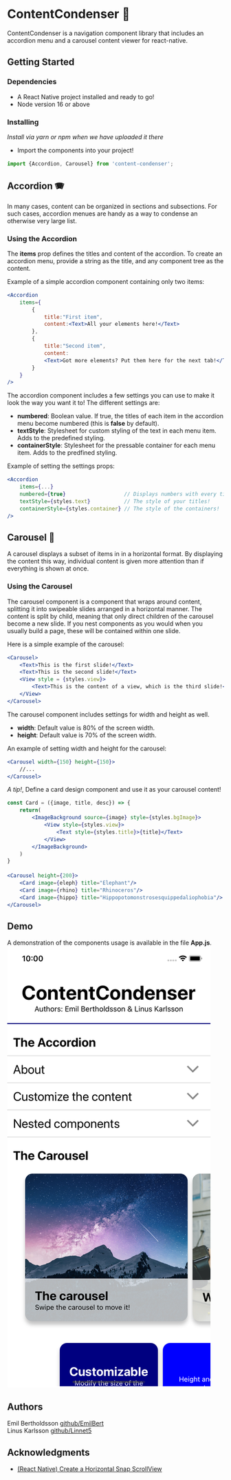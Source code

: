 # ContentCondenser 📁

ContentCondenser is a navigation component library that includes an accordion menu and a carousel content viewer for react-native. 



## Getting Started

### Dependencies

* A React Native project installed and ready to go!
* Node version 16 or above

### Installing

*Install via yarn or npm when we have uploaded it there*

* Import the components into your project!
```jsx
import {Accordion, Carousel} from 'content-condenser';
```
## Accordion 🪗
In many cases, content can be organized in sections and subsections. For such cases, accordion menues are handy as a way to condense an otherwise very large list.  
### Using the Accordion
The **items** prop defines the titles and content of the accordion. To create an accordion menu, provide a string as the title, and any component tree as the content. 

Example of a simple accordion component containing only two items:
```jsx
<Accordion
    items={
        {
            title:"First item",
            content:<Text>All your elements here!</Text>
        },
        {
            title:"Second item",
            content:
            <Text>Got more elements? Put them here for the next tab!</Text>
        }
    }
/>
```

The accordion component includes a few settings you can use to make it look the way you want it to! The different settings are:
* **numbered**: Boolean value. If true, the titles of each item in the accordion menu become numbered (this is **false** by default).
* **textStyle**: Stylesheet for custom styling of the text in each menu item. Adds to the predefined styling. 
* **containerStyle**: Stylesheet for the pressable container for each menu item. Adds to the predfined styling. 

Example of setting the settings props:
```jsx
<Accordion
    items={...}
    numbered={true}                   // Displays numbers with every title
    textStyle={styles.text}           // The style of your titles!
    containerStyle={styles.container} // The style of the containers! 
/>
```

## Carousel 🎠
A carousel displays a subset of items in in a horizontal format. By displaying the content this way, individual content is given more attention than if everything is shown at once.

### Using the Carousel
The carousel component is a component that wraps around content, splitting it into swipeable slides arranged in a horizontal manner. The content is split by child, meaning that only direct children of the carousel become a new slide. If you nest components as you would when you usually build a page, these will be contained within one slide.

Here is a simple example of the carousel:
```jsx
<Carousel>
    <Text>This is the first slide!</Text>
    <Text>This is the second slide!</Text>
    <View style = {styles.view}>               
        <Text>This is the content of a view, which is the third slide!</Text>
    </View>
</Carousel>
```
The carousel component includes settings for width and height as well.
* **width**: Default value is 80% of the screen width.
* **height**: Default value is 70% of the screen width. 

An example of setting width and height for the carousel:
```jsx
<Carousel width={150} height={150}>
    //...
</Carousel>
```

*A tip!*, Define a card design component and use it as your carousel content!
```jsx
const Card = ({image, title, desc}) => {
    return(
        <ImageBackground source={image} style={styles.bgImage}>
            <View style={styles.view}>
                <Text style={styles.title}>{title}</Text>
            </View>
        </ImageBackground>
    )
}

<Carousel height={200}>
    <Card image={eleph} title="Elephant"/>
    <Card image={rhino} title="Rhinoceros"/>
    <Card image={hippo} title="Hippopotomonstrosesquippedaliophobia"/>
</Carousel>
```

## Demo
A demonstration of the components usage is available in the file **App.js**. 
![Demo app](./assets/demo.png)

## Authors

Emil Bertholdsson [github/EmilBert](https://github.com/EmilBert) \
Linus Karlsson [github/Linnet5](https://github.com/Linnet5)

## Acknowledgments
* [(React Native) Create a Horizontal Snap ScrollView](https://medium.com/nerd-for-tech/react-native-create-a-horizontal-snap-scrollview-e1d01ac3ba09)
